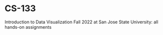 # CS-133
Introduction to Data Visualization Fall 2022 at San Jose State University: all hands-on assignments

